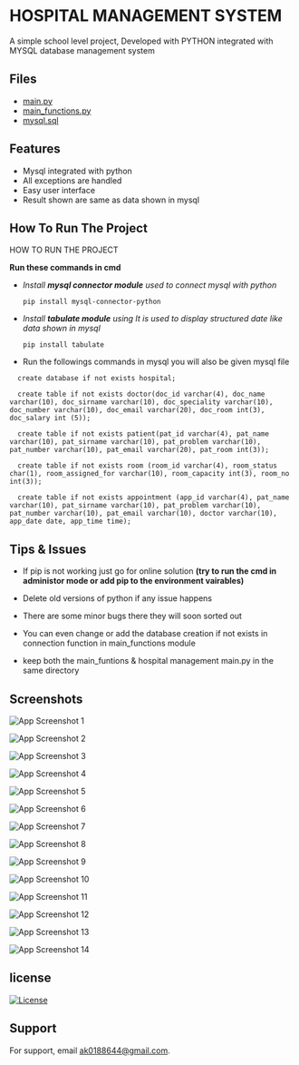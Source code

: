 
# HOSPITAL MANAGEMENT SYSTEM

A simple school level project, Developed with PYTHON
integrated with MYSQL database management system 


## Files

 - [main.py](https://github.com/coder-abhi07/hospital-management-system/blob/main/hospital%20management%20system/hospital%20management%20main.py)
 - [main_functions.py](https://github.com/coder-abhi07/hospital-management-system/blob/main/hospital%20management%20system/main_functions.py)
 - [mysql.sql](https://github.com/coder-abhi07/hospital-management-system/blob/main/hospital%20management%20system/mysql.sql)


## Features

- Mysql integrated with python
- All exceptions are handled
- Easy user interface
- Result shown are same as data shown in mysql 


## How To Run The Project
HOW TO RUN THE PROJECT 

**Run these commands in cmd**
*  *Install **mysql connector module** used to connect mysql with python*

    ```
    pip install mysql-connector-python
    
    ``` 


*  *Install **tabulate module** using It is used to display structured date like data shown in mysql*

    ```
    pip install tabulate
    
    ``` 
    
    
* Run the followings commands in mysql you will also be given mysql file
```
  create database if not exists hospital;

  create table if not exists doctor(doc_id varchar(4), doc_name varchar(10), doc_sirname varchar(10), doc_speciality varchar(10), doc_number varchar(10), doc_email varchar(20), doc_room int(3), doc_salary int (5));

  create table if not exists patient(pat_id varchar(4), pat_name varchar(10), pat_sirname varchar(10), pat_problem varchar(10), pat_number varchar(10), pat_email varchar(20), pat_room int(3));

  create table if not exists room (room_id varchar(4), room_status char(1), room_assigned_for varchar(10), room_capacity int(3), room_no int(3));

  create table if not exists appointment (app_id varchar(4), pat_name varchar(10), pat_sirname varchar(10), pat_problem varchar(10), pat_number varchar(10), pat_email varchar(10), doctor varchar(10), app_date date, app_time time);
```

## Tips & Issues

* If pip is not working just go for online solution **(try to run the cmd in administor mode or add pip to the environment vairables)**
* Delete old versions of python if any issue happens

* There are some minor bugs there they will soon sorted out 
* You can even change or add the database creation if not exists in connection function in main_functions module 
* keep both the main_funtions & hospital management main.py in the same directory


## Screenshots

![App Screenshot 1](https://drive.google.com/uc?id=12KckuyOgSBHzNuiTjwC-xcyUx3tlwZdP)

![App Screenshot 2](https://drive.google.com/uc?id=1Kpba2245WfGz3shsOSHtd1bCvqryQMRC)

![App Screenshot 3](https://drive.google.com/uc?id=1B0BKQKyuUgKPuLF5T6xRMAWpRBWxSTz7)

![App Screenshot 4](https://drive.google.com/uc?id=1fS1X1HVp8KsiMIzc1TN2CwAs9BWMe9Rm)

![App Screenshot 5](https://drive.google.com/uc?id=1l4y-K-9UY1pmG1vLFhoMR7aBM69YNW_x)

![App Screenshot 6](https://drive.google.com/uc?id=1aVjGcv6pwN_7sOqZnPkqazbMG1YSkTlV)

![App Screenshot 7](https://drive.google.com/uc?id=1GlqRGZBuV7-xxIkD0sAgJidMhdRoux-x)

![App Screenshot 8](https://drive.google.com/uc?id=14en8jW2qS9-FydGl9jP0aRfNbJi17ckc)

![App Screenshot 9](https://drive.google.com/uc?id=1pKIZJfgEMkpuwkRhFTr60tSWYXG9wuf8)

![App Screenshot 10](https://drive.google.com/uc?id=1XZJZ89DT6WJithAa49dvPh4q2RuMsIU1)

![App Screenshot 11](https://drive.google.com/uc?id=16NP5rX4CaXV1TOygJK6_neznNT-vq5qC)

![App Screenshot 12](https://drive.google.com/uc?id=19zyeqYuA_7SPbd_dywlx5NOHEJodb2k5)

![App Screenshot 13](https://drive.google.com/uc?id=1CO21akl7NT3385Drs2uzajSgZwiayNPs)

![App Screenshot 14](https://drive.google.com/uc?id=1gdNpIP5jZvNc5sYwDiHF1rBRHQL7jqtS)





## license

[![License](https://img.shields.io/badge/License-Apache_2.0-blue.svg)](https://opensource.org/licenses/Apache-2.0)

## Support

For support, email ak0188644@gmail.com.


